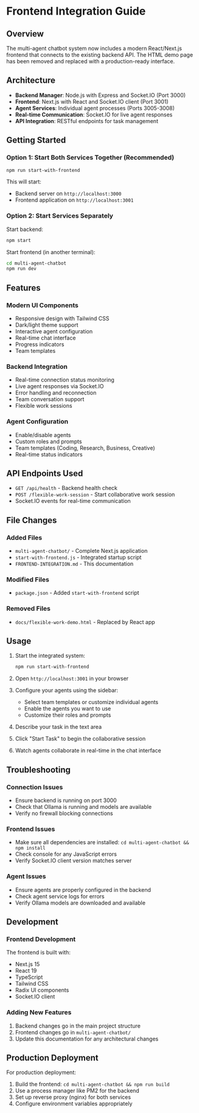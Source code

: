 # Frontend Integration Guide

## Overview

The multi-agent chatbot system now includes a modern React/Next.js frontend that connects to the existing backend API. The HTML demo page has been removed and replaced with a production-ready interface.

## Architecture

- **Backend Manager**: Node.js with Express and Socket.IO (Port 3000)
- **Frontend**: Next.js with React and Socket.IO client (Port 3001)
- **Agent Services**: Individual agent processes (Ports 3005-3008)
- **Real-time Communication**: Socket.IO for live agent responses
- **API Integration**: RESTful endpoints for task management

## Getting Started

### Option 1: Start Both Services Together (Recommended)

```bash
npm run start-with-frontend
```

This will start:
- Backend server on `http://localhost:3000`
- Frontend application on `http://localhost:3001`

### Option 2: Start Services Separately

Start backend:
```bash
npm start
```

Start frontend (in another terminal):
```bash
cd multi-agent-chatbot
npm run dev
```

## Features

### Modern UI Components
- Responsive design with Tailwind CSS
- Dark/light theme support
- Interactive agent configuration
- Real-time chat interface
- Progress indicators
- Team templates

### Backend Integration
- Real-time connection status monitoring
- Live agent responses via Socket.IO
- Error handling and reconnection
- Team conversation support
- Flexible work sessions

### Agent Configuration
- Enable/disable agents
- Custom roles and prompts
- Team templates (Coding, Research, Business, Creative)
- Real-time status indicators

## API Endpoints Used

- `GET /api/health` - Backend health check
- `POST /flexible-work-session` - Start collaborative work session
- Socket.IO events for real-time communication

## File Changes

### Added Files
- `multi-agent-chatbot/` - Complete Next.js application
- `start-with-frontend.js` - Integrated startup script
- `FRONTEND-INTEGRATION.md` - This documentation

### Modified Files
- `package.json` - Added `start-with-frontend` script

### Removed Files
- `docs/flexible-work-demo.html` - Replaced by React app

## Usage

1. Start the integrated system:
   ```bash
   npm run start-with-frontend
   ```

2. Open `http://localhost:3001` in your browser

3. Configure your agents using the sidebar:
   - Select team templates or customize individual agents
   - Enable the agents you want to use
   - Customize their roles and prompts

4. Describe your task in the text area

5. Click "Start Task" to begin the collaborative session

6. Watch agents collaborate in real-time in the chat interface

## Troubleshooting

### Connection Issues
- Ensure backend is running on port 3000
- Check that Ollama is running and models are available
- Verify no firewall blocking connections

### Frontend Issues
- Make sure all dependencies are installed: `cd multi-agent-chatbot && npm install`
- Check console for any JavaScript errors
- Verify Socket.IO client version matches server

### Agent Issues
- Ensure agents are properly configured in the backend
- Check agent service logs for errors
- Verify Ollama models are downloaded and available

## Development

### Frontend Development
The frontend is built with:
- Next.js 15
- React 19
- TypeScript
- Tailwind CSS
- Radix UI components
- Socket.IO client

### Adding New Features
1. Backend changes go in the main project structure
2. Frontend changes go in `multi-agent-chatbot/`
3. Update this documentation for any architectural changes

## Production Deployment

For production deployment:
1. Build the frontend: `cd multi-agent-chatbot && npm run build`
2. Use a process manager like PM2 for the backend
3. Set up reverse proxy (nginx) for both services
4. Configure environment variables appropriately